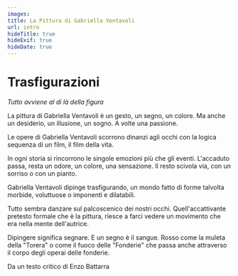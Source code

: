 ```yaml
---
images:
title: La Pittura di Gabriella Ventavoli
url: intro
hideTitle: true
hideExif: true
hideDate: true
---
```


# Trasfigurazioni

_Tutto avviene al di là della figura_

La pittura di Gabriella Ventavoli è un gesto, un segno, un colore. Ma anche un desiderio, un illusione, un sogno. A volte una passione.

Le opere di Gabriella Ventavoli scorrono dinanzi agli occhi con la logica sequenza di un film, il film della vita.

In ogni storia si rincorrono le singole emozioni più che gli eventi. L'accaduto passa, resta un odore, un colore, una sensazione. Il resto scivola via, con un sorriso o con un pianto.

Gabriella Ventavoli dipinge trasfigurando, un mondo fatto di forme talvolta morbide, voluttuose o imponenti e dilatabili.

Tutto sembra danzare sul palcoscenico dei nostri occhi. Quell'accattivante pretesto formale che è la pittura, riesce a farci vedere un movimento che era nella mente dell'autrice.

Dipingere significa segnare. E un segno è il sangue. Rosso come la muleta della "Torera" o come il fuoco delle "Fonderie" che passa anche attraverso il corpo degli operai delle fonderie.

Da un testo critico di Enzo Battarra